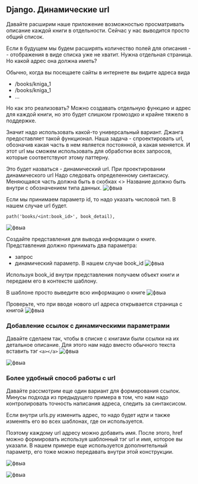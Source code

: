 ## Django. Динамические url

Давайте расширим наше приложение возможностью просматривать описание каждой книги в отдельности. Сейчас у нас выводится просто общий список. 

Если в будущем мы будем расширять количество полей для описания -- отображения в виде списка уже не хватит. Нужна отдельная страница. Но какой адрес она должна иметь? 

Обычно, когда вы посещаете сайты в интернете вы видите адреса вида 

- /books/knigа_1 
- /books/knigа_1 
- ...

Но как это реализовать? Можно создавать отдельную функцию и адрес для каждой книги, но это будет слишком громоздко и крайне тяжело в поддержке.

Значит надо использовать какой-то универсальный вариант. Джанга предоставляет такой функционал. Наша задача - спроектировать url, обозначив какая часть в нем является постоянной, а какая меняется. И этот url мы сможем использовать для обработки всех запросов, которые соответствуют этому паттерну. 

Это будет назваться - динамический url. При проектировании динамического url Надо следовать определенному синтаксису. Меняющаяся часть должна быть в скобках <>
Название должно быть внутри с обозначением типа данных.
![фвыа](http://images.na4u.ru/static/django8/1.png)

Если мы принимаем параметр id, то надо указать числовой тип. В нашем случае url будет. 

```
path('books/<int:book_id>', book_detail),
```
![фвыа](http://images.na4u.ru/static/django8/2.png)

Создайте представления для вывода информации о книге. Представления должно принимать два параметра: 
- запрос 
- динамический параметр. В нашем случае book_id 
![фвыа](http://images.na4u.ru/static/django8/3.png)

Используя book_id внутри представления получаем объект книги и передаем его в контексте шаблону. 

В шаблоне просто выведите всю информацию о книге
![фвыа](http://images.na4u.ru/static/django8/4.png)

Проверьте, что при вводе нового url адреса открывается страница с книгой
![фвыа](http://images.na4u.ru/static/django8/5.png)
### Добавление ссылок с динамическими параметрами

Давайте сделаем так, чтобы в списке с книгами были ссылки на их детальное описание. Для этого нам надо вместо обычного текста вставить тэг  `<a></a>`
![фвыа](http://images.na4u.ru/static/django8/6.png)

![фвыа](http://images.na4u.ru/static/django8/7.png)

### Более удобный способ работы с url

Давайте рассмотрим еще один вариант для формирования ссылок. Минусы подхода из предыдущего примера в том, что нам надо контролировать точность написания адреса, следить за синтаксисом. 

Если внутри urls.py изменить адрес, то надо будет идти и также изменять его во всех шаблонах, где он используется. 

Поэтому каждому url адресу можно добавить имя. 
После этого, href можно формировать используя шаблонный тэг url и имя, которое вы указали. В нашем примере еще используется дополнительный параметр, его тоже можно передавать внутри этой конструкции.


![фвыа](http://images.na4u.ru/static/django8/8.png)


![фвыа](http://images.na4u.ru/static/django8/9.png)
